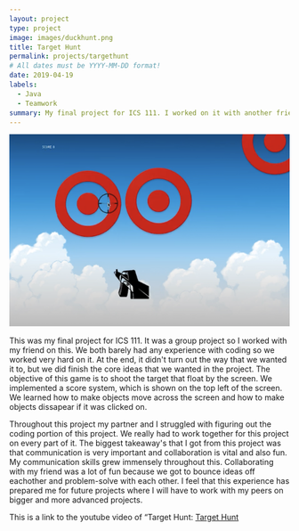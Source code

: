 ```yaml
---
layout: project
type: project
image: images/duckhunt.png
title: Target Hunt
permalink: projects/targethunt
# All dates must be YYYY-MM-DD format!
date: 2019-04-19
labels:
  - Java
  - Teamwork
summary: My final project for ICS 111. I worked on it with another friend in the class.
---
```


<img class="ui medium right floated rounded image" src="../images/duckhunt.png">

This was my final project for ICS 111. It was a group project so I worked with my friend on this. We both barely had any experience with coding so we worked very hard on it. At the end, it didn't turn out the way that we wanted it to, but we did finish the core ideas that we wanted in the project. The objective of this game is to shoot the target that float by the screen. We implemented a score system, which is shown on the top left of the screen. We learned how to make objects move across the screen and how to make objects dissapear if it was clicked on. 

Throughout this project my partner and I struggled with figuring out the coding portion of this project. We really had to work together for this project on every part of it. The biggest takeaway's that I got from this project was that communication is very important and collaboration is vital and also fun. My communication skills grew immensely throughout this. Collaborating with my friend was a lot of fun because we got to bounce ideas off eachother and problem-solve with each other.
I feel that this experience has prepared me for future projects where I will have to work with my peers on bigger and more advanced projects.

This is a link to the youtube video of “Target Hunt: [Target Hunt](https://www.youtube.com/watch?v=sEJiVE-5VSM)

